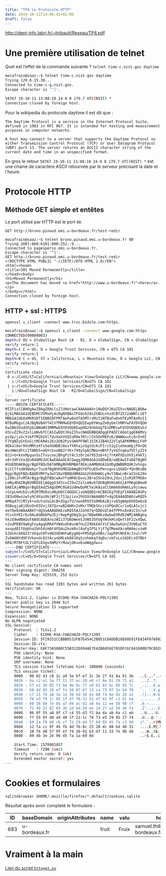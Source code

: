 ```yaml
---
title: "TP4 Le Protocole HTTP"
date: 2019-10-11T14:06:45+02:00
draft: false
---
```

http://dept-info.labri.fr/~thibault/Reseau/TP4.pdf

# Une première utilisation de telnet

Quel est l’effet de la commande suivante ? `telnet time-c.nist.gov daytime`

```bash
mocafrain@saaz:~$ telnet time-c.nist.gov daytime
Trying 129.6.15.30...
Connected to time-c-g.nist.gov.
Escape character is '^]'.

58767 19-10-11 13:08:10 24 0 0 179.7 UTC(NIST) *
Connection closed by foreign host.

```

Pour le wikipedia du protocole daytime il est dit que :

```
The Daytime Protocol is a service in the Internet Protocol Suite, defined in 1983 in RFC 867. It is intended for testing and measurement purposes in computer networks.

A host may connect to a server that supports the Daytime Protocol on either Transmission Control Protocol (TCP) or User Datagram Protocol (UDP) port 13. The server returns an ASCII character string of the current date and time in an unspecified format.
```

En gros le retour `58767 19-10-11 13:08:10 24 0 0 179.7 UTC(NIST) *` est une chaine de caractère ASCII retournée par le serveur précisant la date et l'heure.

# Protocole HTTP

## Méthode GET simple et entêtes

Le port utilisé par HTTP est le port `80`.

`GET http://bruno.pinaud.emi.u-bordeaux.fr/test-redir`

```
mocafrain@saaz:~$ telnet bruno.pinaud.emi.u-bordeaux.fr 80
Trying 2001:660:6101:800:252::9...
Connected to pagesperso.emi.u-bordeaux.fr.
Escape character is '^]'.
GET http://bruno.pinaud.emi.u-bordeaux.fr/test-redir
<!DOCTYPE HTML PUBLIC "-//IETF//DTD HTML 2.0//EN">
<html><head>
<title>301 Moved Permanently</title>
</head><body>
<h1>Moved Permanently</h1>
<p>The document has moved <a href="http://www.u-bordeaux.fr">here</a>.</p>
</body></html>
Connection closed by foreign host.
```

## HTTP + ssl : HTTPS

`openssl s_client -connect www.truc.bidule.com:https.`

```bash
mocafrain@saaz:~$ openssl s_client -connect www.google.com:https
CONNECTED(00000003)
depth=2 OU = GlobalSign Root CA - R2, O = GlobalSign, CN = GlobalSign
verify return:1
depth=1 C = US, O = Google Trust Services, CN = GTS CA 1O1
verify return:1
depth=0 C = US, ST = California, L = Mountain View, O = Google LLC, CN = www.google.com
verify return:1
---
Certificate chain
 0 s:/C=US/ST=California/L=Mountain View/O=Google LLC/CN=www.google.com
   i:/C=US/O=Google Trust Services/CN=GTS CA 1O1
 1 s:/C=US/O=Google Trust Services/CN=GTS CA 1O1
   i:/OU=GlobalSign Root CA - R2/O=GlobalSign/CN=GlobalSign
---
Server certificate
-----BEGIN CERTIFICATE-----
MIIFizCCBHOgAwIBAgIRALlsZlUHetawCAAAAAAU+18wDQYJKoZIhvcNAQELBQAw
QjELMAkGA1UEBhMCVVMxHjAcBgNVBAoTFUdvb2dsZSBUcnVzdCBTZXJ2aWNlczET
MBEGA1UEAxMKR1RTIENBIDFPMTAeFw0xOTA5MTcxMzI1NTBaFw0xOTEyMTAxMzI1
NTBaMGgxCzAJBgNVBAYTAlVTMRMwEQYDVQQIEwpDYWxpZm9ybmlhMRYwFAYDVQQH
Ew1Nb3VudGFpbiBWaWV3MRMwEQYDVQQKEwpHb29nbGUgTExDMRcwFQYDVQQDEw53
d3cuZ29vZ2xlLmNvbTCCASIwDQYJKoZIhvcNAQEBBQADggEPADCCAQoCggEBAMVy
psVp/juScYskP7M2bVXlTdzXahVVQIoR9e7RtrlCh5DVMEPzK/9WWHxutc8rO+HI
F7YgNZyGtEnGjtMC6N4sZ6z2O82PysSW4PF9Wl15IKJZB4hZ2VlqSAPKMMWzLFdP
0E6al0or9XvMMtoXfxSeXGNDBJ8asfYKhajzGgSdcKcPIrzS1gIiehmaHpjP4+QG
WsnNWsdFCcIT0Nh5+mQYs5xeB62rYK+799y5p6CMHa+HBtFfyVGTnq6afUtlyZIV
DJJ+b+kVxMpgunSsITvvcnejBhgPiY4c1z0rzm7953z6+kj7rKAPXDzOVXj49kTj
x8+3dFsVa1DvR4AMV2UCAwEAAaOCAlQwggJQMA4GA1UdDwEB/wQEAwIFoDATBgNV
HSUEDDAKBggrBgEFBQcDATAMBgNVHRMBAf8EAjAAMB0GA1UdDgQWBBRQUKJvhngv
bjCCffxdA9Qwbyr7uzAfBgNVHSMEGDAWgBSY0fhuEOvPm+xgnxiQG6DrfQn9KzBk
BggrBgEFBQcBAQRYMFYwJwYIKwYBBQUHMAGGG2h0dHA6Ly9vY3NwLnBraS5nb29n
L2d0czFvMTArBggrBgEFBQcwAoYfaHR0cDovL3BraS5nb29nL2dzcjIvR1RTMU8x
LmNydDAZBgNVHREEEjAQgg53d3cuZ29vZ2xlLmNvbTAhBgNVHSAEGjAYMAgGBmeB
DAECAjAMBgorBgEEAdZ5AgUDMC8GA1UdHwQoMCYwJKAioCCGHmh0dHA6Ly9jcmwu
cGtpLmdvb2cvR1RTMU8xLmNybDCCAQQGCisGAQQB1nkCBAIEgfUEgfIA8AB2AGPy
283oO8wszwtyhCdXazOkjWF3j711pjixx2hUS9iNAAABbT+dg3EAAAQDAEcwRQIh
AM8q47CCM7yk+uduYuVoLDcBnZGgvTU/nwx0POI5S0MbAiBj+vQ3gW4pOVD5mkxQ
05Bxgja8jOUzO+E5VxjJ87Qx+wB2AHR+2oMxrTMQkSGcziVPQnDCv/1eQiAIxjc1
eeYQe8xWAAABbT+dg5oAAAQDAEcwRQIhAJ2ohO7q+DDDsQlA4fPPhs8x8iCSn/uX
YCvshYKIrEu9AiAGNbbPwJEjr9wpPgD8q3Lgv7B6w6Wkz8wbwDVRd62WMjANBgkq
hkiG9w0BAQsFAAOCAQEAnxzWZi37Q6bWeeSJVW535hUgYWskHCnQetl8F22xXQwL
+2vdPEBV9wKgFxyAgqGRR4fVWdsdh0osW7UuII9bkEAtViF3Aw5wkUnZ3V0EwCfU
oxvpd0IfOqbha2bh50iH6F4FDdu2kxkRvl0aFgIP5LYjF7gTMemXAraMA0ecvzmR
5Jdskck6Q2ZrVXqut0Tv0H2UEHHtwKygHQ+FMSOgkxOBs/JwpR9tNhE9/JsulrVP
ZvOA6NYd9F3Vkondc01YAcyobMLek8818qSznhmkqfdqDv/xkFsLoSkDEczO7Bbt
6R4/M70FtdL7iQYLEUgvXHMzYrMuwjOKvoEumWqgXw==
-----END CERTIFICATE-----
subject=/C=US/ST=California/L=Mountain View/O=Google LLC/CN=www.google.com
issuer=/C=US/O=Google Trust Services/CN=GTS CA 1O1
---
No client certificate CA names sent
Peer signing digest: SHA256
Server Temp Key: X25519, 253 bits
---
SSL handshake has read 3201 bytes and written 261 bytes
Verification: OK
---
New, TLSv1.2, Cipher is ECDHE-RSA-CHACHA20-POLY1305
Server public key is 2048 bit
Secure Renegotiation IS supported
Compression: NONE
Expansion: NONE
No ALPN negotiated
SSL-Session:
    Protocol  : TLSv1.2
    Cipher    : ECDHE-RSA-CHACHA20-POLY1305
    Session-ID: 5F29331CCBBB8532FB7E454C2B051C6ADDB18E60E91FEA34F07A982AAA4282C4
    Session-ID-ctx:
    Master-Key: EAF73A56B0C55B312E894AE7E42B8A56E701DFC6C841600D79C892C141251886320001F54CBB45F72DB46A6E2410F40D
    PSK identity: None
    PSK identity hint: None
    SRP username: None
    TLS session ticket lifetime hint: 100800 (seconds)
    TLS session ticket:
    0000 - 00 02 43 c8 2c a9 5e bf-e7 3c 3e 27 41 8a 61 3b   ..C.,.^..<>'A.a;
    0010 - ba c2 e1 5a ff 11 37 ec-20 e0 cf 8e 61 29 71 e1   ...Z..7. ...a)q.
    0020 - 5f e1 3b 05 f3 be 4b 8c-77 a9 b1 83 bc 05 93 7c   _.;...K.w......|
    0030 - 60 dd 93 20 ef fa 56 87-67 13 ca 73 87 2e b4 f0   `.. ..V.g..s....
    0040 - c7 21 7d a8 3a 1e 30 bd-36 ee 08 f4 6e d1 26 a1   .!}.:.0.6...n.&.
    0050 - f0 e3 f9 1c 05 1f d7 f8-33 b3 df 62 9f c3 b1 ea   ........3..b....
    0060 - 08 36 b0 7e bb a7 04 ac-d1 a6 4a 12 ee 58 98 cf   .6.~......J..X..
    0070 - f2 49 22 82 03 3b 2d b4-58 ee 1d 27 a2 59 d6 fa   .I"..;-.X..'.Y..
    0080 - 06 0f 55 a8 9f c7 c4 55-d3 f2 ba da ab 6a c1 eb   ..U....U.....j..
    0090 - ff 55 9f dd a9 40 17 22-1c 78 73 e5 29 85 27 74   .U...@.".xs.).'t
    00a0 - 69 2a f8 60 c6 cf 72 29-4d 57 69 05 45 7a c3 9d   i*.`..r)MWi.Ez..
    00b0 - 12 fa cc 9f 45 fb 4d 7b-8c 25 20 dc 80 bd 40 31   ....E.M{.% ...@1
    00c0 - 10 fb d0 57 9f ef 74 26-91 b3 d7 11 33 7e 9b dd   ...W..t&....3~..
    00d0 - 09 db 3e 24 96 45 fa 1a-69 0d                     ..>$.E..i.

    Start Time: 1570801857
    Timeout   : 7200 (sec)
    Verify return code: 0 (ok)
    Extended master secret: yes
---

```

# Cookies et formulaires

`sqlitebrowser $HOME/.mozilla/firefox/*.default/cookies.sqlite`

Résultat après avoir completé le formulaire :

ID | baseDomain | originAttributes | name | valu | host | path | expiry | lastAccessed | creationtime |
---|------------|------------------|------|------|------|------|--------|--------------|--------------|
683|u-bordeaux.fr| | fruit | Fruix | samuel.thibault.emi.u-bordeaux.fr | / | 1570802504 | 1570802444581248 | 1570802444581248 |

# Vraiment à la main

[Lien du script `httpget.py`](/Reseaux/TP/scripts/httpget.py)
